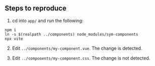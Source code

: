 ## Steps to reproduce

1. cd into `app/` and run the following:

```
npm i
ln -s $(realpath ../components) node_modules/sym-components
npx vite
```

2. Edit `../components/my-component.vue`. The change is detected.

3. Edit `../components/my-component.css`. The change is not detected.
